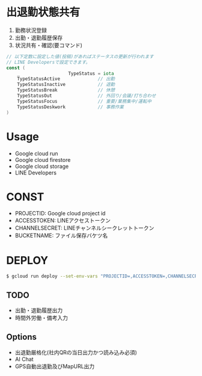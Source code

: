 # 出退勤状態共有

1. 勤務状況登録
2. 出勤・退勤履歴保存
3. 状況共有・確認(要コマンド)

```go
// 以下定数に設定した値(投稿)があればステータスの更新が行われます
// LINE Developersで設定できます。
const (
	_                  TypeStatus = iota
	TypeStatusActive              // 出勤
	TypeStatusInactive            // 退勤
	TypeStatusBreak               // 休憩
	TypeStatusOut                 // 外回り/会議/打ち合わせ
	TypeStatusFocus               // 重要/業務集中/運転中
	TypeStatusDeskwork            // 事務作業
)
```

# Usage
- Google cloud run
- Google cloud firestore
- Google cloud storage
- LINE Developers

# CONST
- PROJECTID: Google cloud project id
- ACCESSTOKEN: LINEアクセストークン
- CHANNELSECRET: LINEチャンネルシークレットトークン
- BUCKETNAME: ファイル保存バケツ名


# DEPLOY

```sh
$ gcloud run deploy --set-env-vars "PROJECTID=,ACCESSTOKEN=,CHANNELSECRET=,BUCKETNAME="
```

## TODO
- 出勤・退勤履歴出力
- 時間外労働・備考入力


## Options
- 出退勤厳格化(社内QRの当日出力かつ読み込み必須)
- AI Chat
- GPS自動出退勤及びMapURL出力